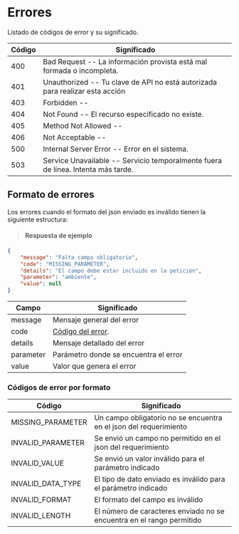 # Errores

Listado de códigos de error y su significado.

Código | Significado
---------- | -------
400 | Bad Request -- La información provista está mal formada o incompleta.
401 | Unauthorized -- Tu clave de API no está autorizada para realizar esta acción
403 | Forbidden --
404 | Not Found -- El recurso especificado no existe.
405 | Method Not Allowed --
406 | Not Acceptable --
500 | Internal Server Error -- Error en el sistema.
503 | Service Unavailable -- Servicio temporalmente fuera de línea. Intenta más tarde.

## Formato de errores
Los errores cuando el formato del json enviado es inválido tienen la siguiente estructura:

> #### Respuesta de ejemplo 

```json
{
    "message": "Falta campo obligatorio",
    "code": "MISSING_PARAMETER",
    "details": "El campo debe estar incluido en la petición",
    "parameter": "ambiente",
    "value": null
}
```

Campo  | Significado
-------|------------
message | Mensaje general del error
code | [Código del error](#codigos-de-error-por-formato). 
details | Mensaje detallado del error
parameter | Parámetro donde se encuentra el error
value | Valor que genera el error



### Códigos de error por formato

Código | Significado
-------|-------------
MISSING_PARAMETER | Un campo obligatorio no se encuentra en el json del requerimiento
INVALID_PARAMETER | Se envió un campo no permitido en el json del requerimiento
INVALID_VALUE | Se envió un valor inválido para el parámetro indicado
INVALID_DATA_TYPE | El tipo de dato enviado es inválido para el parámetro indicado
INVALID_FORMAT | El formato del campo es inválido
INVALID_LENGTH | El número de caracteres enviado no se encuentra en el rango permitido
